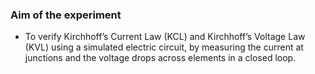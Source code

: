 ### Aim of the experiment

- To verify Kirchhoff’s Current Law (KCL) and Kirchhoff’s Voltage Law (KVL) using a simulated electric circuit, by measuring the current at junctions and the voltage drops across elements in a closed loop.
